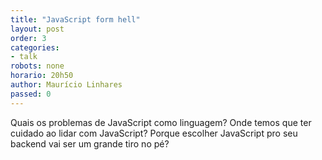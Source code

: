 ```yaml
---
title: "JavaScript form hell"
layout: post
order: 3
categories:
- talk
robots: none
horario: 20h50
author: Maurício Linhares
passed: 0
---
```


Quais os problemas de JavaScript como linguagem? Onde temos que ter cuidado ao lidar com JavaScript? Porque escolher JavaScript pro seu backend vai ser um grande tiro no pé?
